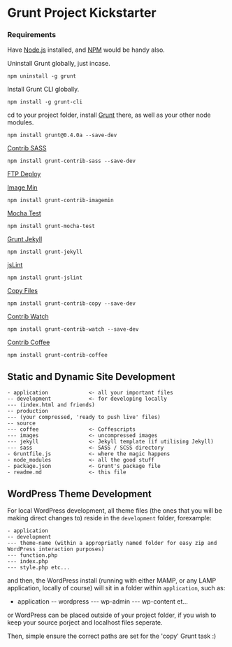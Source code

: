 # Grunt Project Kickstarter

### Requirements

Have [Node.js](http://nodejs.org/download/) installed, and [NPM](https://npmjs.org/doc/install.html) would be handy also.

Uninstall Grunt globally, just incase.
```
npm uninstall -g grunt
```

Install Grunt CLI globally.
```
npm install -g grunt-cli
```

cd to your project folder, install [Grunt](https://github.com/gruntjs) there, as well as your other node modules.
```
npm install grunt@0.4.0a --save-dev 
```

[Contrib SASS](https://github.com/gruntjs/grunt-contrib-sass)
```
npm install grunt-contrib-sass --save-dev
```

[FTP Deploy](https://github.com/zonak/grunt-ftp-deploy)

[Image Min](https://github.com/gruntjs/grunt-contrib-imagemin)
```
npm install grunt-contrib-imagemin
```

[Mocha Test](https://github.com/pghalliday/grunt-mocha-test)
```
npm install grunt-mocha-test
```

[Grunt Jekyll](https://github.com/dannygarcia/grunt-jekyll)
```
npm install grunt-jekyll
```

[jsLint](https://github.com/stephenmathieson/grunt-jslint)
```
npm install grunt-jslint
```

[Copy Files](https://github.com/gruntjs/grunt-contrib-copy)
```
npm install grunt-contrib-copy --save-dev
```

[Contrib Watch](https://github.com/gruntjs/grunt-contrib-watch)
```
npm install grunt-contrib-watch --save-dev
```

[Contrib Coffee](https://github.com/gruntjs/grunt-contrib-coffee)
```
npm install grunt-contrib-coffee
```

## Static and Dynamic Site Development
```
- application             <- all your important files
-- development            <- for developing locally
--- (index.html and friends)
-- production   
--- (your compressed, 'ready to push live' files)
-- source
--- coffee                <- Coffescripts
--- images                <- uncompressed images
--- jekyll                <- Jekyll template (if utilising Jekyll)
--- sass                  <- SASS / SCSS directory
- Gruntfile.js            <- where the magic happens
- node_modules            <- all the good stuff
- package.json            <- Grunt's package file
- readme.md               <- this file
```

## WordPress Theme Development
For local WordPress development, all theme files (the ones that you will be making direct changes to) reside in the `development` folder, forexample: 
```
- application
-- development
--- theme-name (within a appropriatly named folder for easy zip and WordPress interaction purposes)
--- function.php
--- index.php
--- style.php etc...
```

and then, the WordPress install (running with either MAMP, or any LAMP application, locally of course) will sit in a folder within `application`, such as:
- application
-- wordpress
--- wp-admin
--- wp-content et...

or WordPress can be placed outside of your project folder, if you wish to keep your source porject and localhost files seperate.

Then, simple ensure the correct paths are set for the 'copy' Grunt task :)
